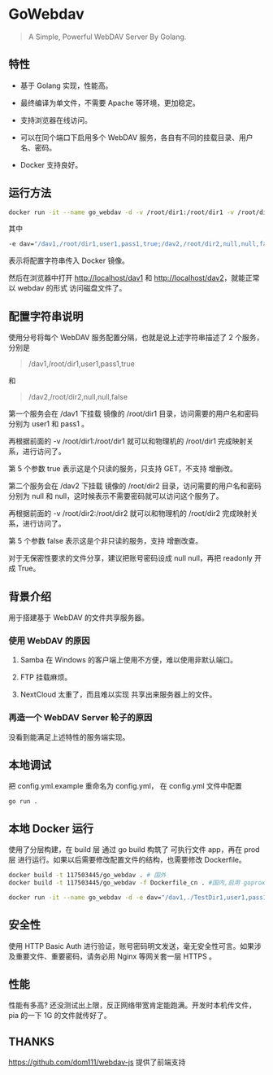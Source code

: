 # GoWebdav

> A Simple, Powerful WebDAV Server By Golang.

## 特性

- 基于 Golang 实现，性能高。

- 最终编译为单文件，不需要 Apache 等环境，更加稳定。

- 支持浏览器在线访问。

- 可以在同个端口下启用多个 WebDAV 服务，各自有不同的挂载目录、用户名、密码。

- Docker 支持良好。

## 运行方法

```sh
docker run -it --name go_webdav -d -v /root/dir1:/root/dir1 -v /root/dir2:/root/dir2 -e dav="/dav1,/root/dir1,user1,pass1,true;/dav2,/root/dir2,null,null,false" -p 80:80 --restart=unless-stopped 117503445/go_webdav
```

其中

```sh
-e dav="/dav1,/root/dir1,user1,pass1,true;/dav2,/root/dir2,null,null,false"
```

表示将配置字符串传入 Docker 镜像。

然后在浏览器中打开 <http://localhost/dav1> 和 <http://localhost/dav2>，就能正常以 webdav 的形式 访问磁盘文件了。

## 配置字符串说明

使用分号将每个 WebDAV 服务配置分隔，也就是说上述字符串描述了 2 个服务，分别是

> /dav1,/root/dir1,user1,pass1,true

和

> /dav2,/root/dir2,null,null,false

第一个服务会在 /dav1 下挂载 镜像的 /root/dir1 目录，访问需要的用户名和密码分别为 user1 和 pass1 。

再根据前面的  -v /root/dir1:/root/dir1 就可以和物理机的 /root/dir1 完成映射关系，进行访问了。

第 5 个参数 true 表示这是个只读的服务，只支持 GET，不支持 增删改。

第二个服务会在 /dav2 下挂载 镜像的 /root/dir2 目录，访问需要的用户名和密码分别为 null 和 null，这时候表示不需要密码就可以访问这个服务了。

再根据前面的  -v /root/dir2:/root/dir2 就可以和物理机的 /root/dir2 完成映射关系，进行访问了。

第 5 个参数 false 表示这是个非只读的服务，支持 增删改查。

对于无保密性要求的文件分享，建议把账号密码设成 null null，再把 readonly 开成 True。

## 背景介绍

用于搭建基于 WebDAV 的文件共享服务器。

### 使用 WebDAV 的原因

1. Samba 在 Windows 的客户端上使用不方便，难以使用非默认端口。

2. FTP 挂载麻烦。

3. NextCloud 太重了，而且难以实现 共享出来服务器上的文件。

### 再造一个 WebDAV Server 轮子的原因

没看到能满足上述特性的服务端实现。

## 本地调试

把 config.yml.example 重命名为 config.yml， 在 config.yml 文件中配置

`go run .`

## 本地 Docker 运行

使用了分层构建，在 build 层 通过 go build 构筑了 可执行文件 app，再在 prod 层 进行运行。如果以后需要修改配置文件的结构，也需要修改 Dockerfile。

```sh
docker build -t 117503445/go_webdav . # 国外
docker build -t 117503445/go_webdav -f Dockerfile_cn . #国内,启用 goproxy.cn 镜像

docker run -it --name go_webdav -d -e dav="/dav1,./TestDir1,user1,pass1;/dav2,./TestDir2,user2,pass2" -p 80:80 --restart=unless-stopped 117503445/go_webdav
```

## 安全性

使用 HTTP Basic Auth 进行验证，账号密码明文发送，毫无安全性可言。如果涉及重要文件、重要密码，请务必用 Nginx 等网关套一层 HTTPS 。

## 性能

性能有多高? 还没测试出上限，反正网络带宽肯定能跑满。开发时本机传文件，pia 的一下 1G 的文件就传好了。

## THANKS

<https://github.com/dom111/webdav-js> 提供了前端支持
